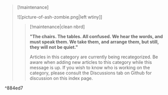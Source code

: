 > [!maintenance] 
> 
> ![[picture-of-ash-zombie.png|left wtiny]]
> 
> > [!maintenance|clean nbrd]
> > 
> > **"The chairs. The tables. All confused. We hear the words, and must speak them. We take them, and arrange them, but still, they will not be quiet."**
> > 
> > Articles in this category are currently being recategorized. Be aware when adding new articles to this category while this message is up. If you wish to know who is working on the category, please consult the Discussions tab on Github for discussion on this index page.

^884ed7
